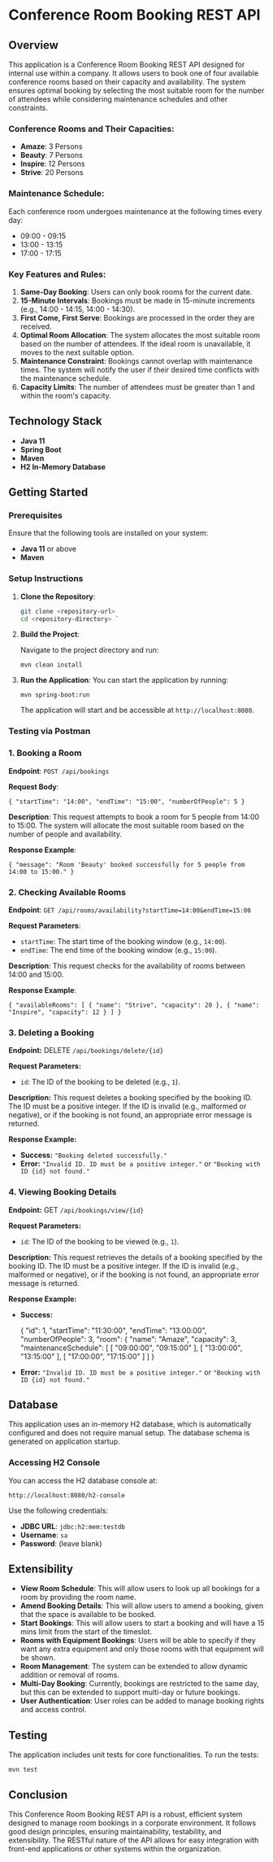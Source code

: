 # Conference Room Booking REST API

## Overview

This application is a Conference Room Booking REST API designed for internal use within a company. It allows users to book one of four available conference rooms based on their capacity and availability. The system ensures optimal booking by selecting the most suitable room for the number of attendees while considering maintenance schedules and other constraints.

### Conference Rooms and Their Capacities:

- **Amaze**: 3 Persons
- **Beauty**: 7 Persons
- **Inspire**: 12 Persons
- **Strive**: 20 Persons

### Maintenance Schedule:

Each conference room undergoes maintenance at the following times every day:
- 09:00 - 09:15
- 13:00 - 13:15
- 17:00 - 17:15

### Key Features and Rules:

1. **Same-Day Booking**: Users can only book rooms for the current date.
2. **15-Minute Intervals**: Bookings must be made in 15-minute increments (e.g., 14:00 - 14:15, 14:00 - 14:30).
3. **First Come, First Serve**: Bookings are processed in the order they are received.
4. **Optimal Room Allocation**: The system allocates the most suitable room based on the number of attendees. If the ideal room is unavailable, it moves to the next suitable option.
5. **Maintenance Constraint**: Bookings cannot overlap with maintenance times. The system will notify the user if their desired time conflicts with the maintenance schedule.
6. **Capacity Limits**: The number of attendees must be greater than 1 and within the room's capacity.

## Technology Stack

- **Java 11**
- **Spring Boot**
- **Maven**
- **H2 In-Memory Database**

## Getting Started

### Prerequisites

Ensure that the following tools are installed on your system:
- **Java 11** or above
- **Maven**

### Setup Instructions

1. **Clone the Repository**:
   ```bash
   git clone <repository-url>
   cd <repository-directory> `

2. **Build the Project**:

    Navigate to the project directory and run:

    `mvn clean install`

3. **Run the Application**: You can start the application by running:

    `mvn spring-boot:run`

    The application will start and be accessible at `http://localhost:8080`.

### Testing via Postman

### 1\. **Booking a Room**

**Endpoint**: `POST /api/bookings`

**Request Body**:


`{
"startTime": "14:00",
"endTime": "15:00",
"numberOfPeople": 5
}`

**Description**: This request attempts to book a room for 5 people from 14:00 to 15:00. The system will allocate the most suitable room based on the number of people and availability.

**Response Example**:


`{
"message": "Room 'Beauty' booked successfully for 5 people from 14:00 to 15:00."
}`

### 2\. **Checking Available Rooms**

**Endpoint**: `GET /api/rooms/availability?startTime=14:00&endTime=15:00`

**Request Parameters**:

-   `startTime`: The start time of the booking window (e.g., `14:00`).
-   `endTime`: The end time of the booking window (e.g., `15:00`).

**Description**: This request checks for the availability of rooms between 14:00 and 15:00.

**Response Example**:


`{
"availableRooms": [
{
"name": "Strive",
"capacity": 20
},
{
"name": "Inspire",
"capacity": 12
}
]
}`

### 3\. Deleting a Booking

**Endpoint:** DELETE `/api/bookings/delete/{id}`

**Request Parameters:**

-   `id`: The ID of the booking to be deleted (e.g., `1`).

**Description:** This request deletes a booking specified by the booking ID. The ID must be a positive integer. If the ID is invalid (e.g., malformed or negative), or if the booking is not found, an appropriate error message is returned.

**Response Example:**

-   **Success:** `"Booking deleted successfully."`
-   **Error:** `"Invalid ID. ID must be a positive integer."` or `"Booking with ID {id} not found."`

### 4\. Viewing Booking Details

**Endpoint:** GET `/api/bookings/view/{id}`

**Request Parameters:**

-   `id`: The ID of the booking to be viewed (e.g., `1`).

**Description:** This request retrieves the details of a booking specified by the booking ID. The ID must be a positive integer. If the ID is invalid (e.g., malformed or negative), or if the booking is not found, an appropriate error message is returned.

**Response Example:**

-   **Success:**


    {
       "id": 1,
       "startTime": "11:30:00",
       "endTime": "13:00:00",
       "numberOfPeople": 3,
       "room": {
           "name": "Amaze",
           "capacity": 3,
           "maintenanceSchedule": [
               [
                   "09:00:00",
                   "09:15:00"
               ],
               [
                   "13:00:00",
                   "13:15:00"
               ],
               [
                   "17:00:00",
                   "17:15:00"
               ]
           ]
    }


-   **Error:** `"Invalid ID. ID must be a positive integer."` or `"Booking with ID {id} not found."`


Database
--------

This application uses an in-memory H2 database, which is automatically configured and does not require manual setup. The database schema is generated on application startup.

### Accessing H2 Console

You can access the H2 database console at:


`http://localhost:8080/h2-console`

Use the following credentials:

-   **JDBC URL**: `jdbc:h2:mem:testdb`
-   **Username**: `sa`
-   **Password**: (leave blank)

Extensibility
-------------
-   **View Room Schedule**: This will allow users to look up all bookings for a room by providing the room name.
-   **Amend Booking Details**: This will allow users to amend a booking, given that the space is available to be booked.
-   **Start Bookings**: This will allow users to start a booking and will have a 15 mins limit from the start of the timeslot.
-   **Rooms with Equipment Bookings**: Users will be able to specify if they want any extra equipment and only those rooms with that equipment will be shown.
-   **Room Management**: The system can be extended to allow dynamic addition or removal of rooms.
-   **Multi-Day Booking**: Currently, bookings are restricted to the same day, but this can be extended to support multi-day or future bookings.
-   **User Authentication**: User roles can be added to manage booking rights and access control.

Testing
-------

The application includes unit tests for core functionalities. To run the tests:

`mvn test`

Conclusion
----------

This Conference Room Booking REST API is a robust, efficient system designed to manage room bookings in a corporate environment. It follows good design principles, ensuring maintainability, testability, and extensibility. The RESTful nature of the API allows for easy integration with front-end applications or other systems within the organization.